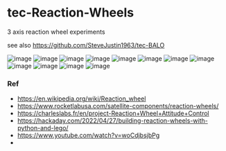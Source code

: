 # tec-Reaction-Wheels

3 axis reaction wheel experiments

see also https://github.com/SteveJustin1963/tec-BALO



![image](https://user-images.githubusercontent.com/58069246/170595550-34e0d06a-9825-4c63-9120-dbe1b793ddda.png)
![image](https://user-images.githubusercontent.com/58069246/170595589-6a0c4cac-e6c4-41d4-8f46-9cd2d2f45820.png)
![image](https://user-images.githubusercontent.com/58069246/170595615-935431b6-9701-4f48-832a-c0a9deed46d9.png)
![image](https://user-images.githubusercontent.com/58069246/170595656-5fc0b312-a734-4ece-9c81-59aec13cf9d2.png)
![image](https://user-images.githubusercontent.com/58069246/170595833-137981ba-52f6-4f6c-990e-5d49c86dc1f4.png)
![image](https://user-images.githubusercontent.com/58069246/170595890-2e0fe9ed-43e9-4d12-8462-241dd8f7c12c.png)
![image](https://user-images.githubusercontent.com/58069246/170596254-fb66314b-e210-4c3b-9578-e83259d80c93.png)
![image](https://user-images.githubusercontent.com/58069246/170596357-586f44c4-5c8d-4dfb-bc32-bec1cae0e994.png)
![image](https://user-images.githubusercontent.com/58069246/170596848-299f7943-9fa7-47be-af87-20fffc65f30e.png)
![image](https://user-images.githubusercontent.com/58069246/170596517-d945ac69-c83b-4813-ae62-ad7fd4e97d31.png)
![image](https://user-images.githubusercontent.com/58069246/170598548-21942e81-8638-4ca6-938c-e6cab491e1ea.png)
![image](https://user-images.githubusercontent.com/58069246/170598200-e627d9fc-6a76-41f8-9385-dfc155d5ace7.png)



### Ref
- https://en.wikipedia.org/wiki/Reaction_wheel
- https://www.rocketlabusa.com/satellite-components/reaction-wheels/
- https://charleslabs.fr/en/project-Reaction+Wheel+Attitude+Control
- https://hackaday.com/2022/04/27/building-reaction-wheels-with-python-and-lego/
- https://www.youtube.com/watch?v=woCdjbsjbPg
- 
